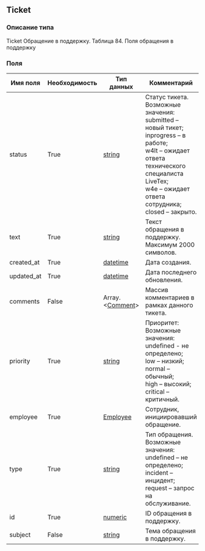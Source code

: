 
## Ticket

### Описание типа
Ticket
Обращение в поддержку.
Таблица 84. Поля обращения в поддержку


### Поля

| Имя поля | Необходимость | Тип данных | Комментарий |
|---|---|---|---|
|status|True|[string](/docs/types/string.md)|Статус тикета.<br/>Возможные значения:<br/>submitted – новый тикет;<br/>inprogress – в работе;<br/>w4lt – ожидает ответа технического специалиста LiveTex;<br/>w4e – ожидает ответа сотрудника;<br/>closed – закрыто.<br/>|
|text|True|[string](/docs/types/string.md)|Текст обращения в поддержку.<br/>Максимум 2000 символов.<br/>|
|created_at|True|[datetime](/docs/types/datetime.md)|Дата создания.<br/>|
|updated_at|True|[datetime](/docs/types/datetime.md)|Дата последнего обновления.<br/>|
|comments|False|Array.<[Comment](/docs/types/Comment.md)>|Массив комментариев в рамках данного тикета.<br/>|
|priority|True|[string](/docs/types/string.md)|Приоритет:<br/>Возможные значения:<br/>undefined - не определено;<br/>low – низкий;<br/>normal – обычный;<br/>high – высокий;<br/>critical – критичный.<br/>|
|employee|True|[Employee](/docs/types/Employee.md)|Сотрудник, инициировавший обращение.<br/>|
|type|True|[string](/docs/types/string.md)|Тип обращения.<br/>Возможные значения:<br/>undefined – не определено;<br/>incident – инцидент;<br/>request – запрос на обслуживание.<br/>|
|id|True|[numeric](/docs/types/numeric.md)|ID обращения в поддержку.<br/>|
|subject|False|[string](/docs/types/string.md)|Тема обращения в поддержку.<br/>|
